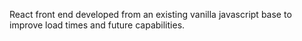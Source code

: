 React front end developed from an existing vanilla javascript base to improve load times and future capabilities.
